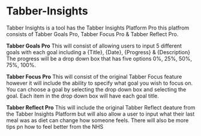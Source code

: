 # Tabber-Insights
Tabber Insights is a tool has the Tabber Insights Platform Pro this platfrom consists of Tabber Goals Pro, Tabber Focus Pro & Tabber Reflect Pro. 

**Tabber Goals Pro**
This will consist of allowing users to input 5 different goals with each goal including a {Title}, {Date}, {Progress} & {Description}
The progress will be a drop down box that has five options 0%, 25%, 50%, 75%, 100%.

**Tabber Focus Pro**
This will consist of the original Tabber Focus feature however it will include the ability to specify what goal you wish to focus on. 
You can choose a goal by selecting the drop down box and selecting the goal. Each item in the drop down box will have each goal title. 

**Tabber Reflect Pro**
This will include the original Tabber Reflect deature from the Tabber Insights Platform but will also allow a user to input what their last meal was 
as diet can change how someone feels. There will also be more tips pn how to feel better from the NHS

